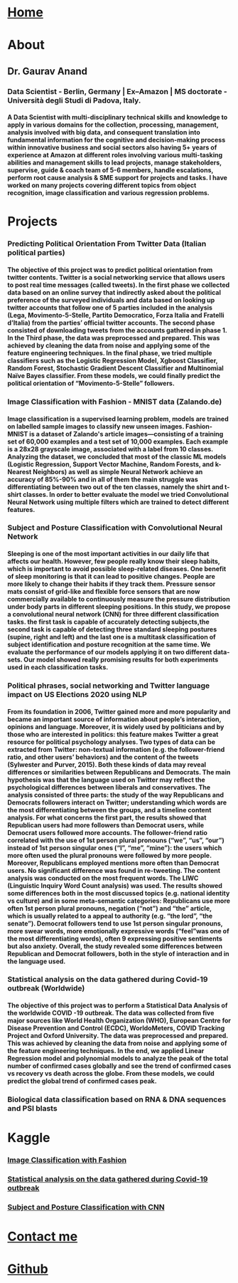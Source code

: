 # [Home](https://grvanand001.github.io/)

# About

## Dr. Gaurav Anand
### Data Scientist - Berlin, Germany | Ex–Amazon | MS doctorate - Università degli Studi di Padova, Italy.

#### A Data Scientist with multi-disciplinary technical skills and knowledge to apply in various domains for the collection, processing, management, analysis involved with big data, and consequent translation into fundamental information for the cognitive and decision-making process within innovative business and social sectors also having 5+ years of experience at Amazon at different roles involving various multi-tasking abilities and management skills to lead projects, manage stakeholders, supervise, guide & coach team of 5-6 members, handle escalations, perform root cause analysis & SME support for projects and tasks. I have worked on many projects covering different topics from object recognition, image classification and various regression problems.

# Projects

### Predicting Political Orientation From Twitter Data (Italian political parties)

#### The objective of this project was to predict political orientation from twitter contents. Twitter is a social networking service that allows users to post real time messages (called tweets). In the first phase we collected data based on an online survey that indirectly asked about the political preference of the surveyed individuals and data based on looking up twitter accounts that follow one of 5 parties included in the analysis (Lega, Movimento-5-Stelle, Partito Democratico, Forza Italia and Fratelli d’Italia) from the parties’ official twitter accounts. The second phase consisted of downloading tweets from the accounts gathered in phase 1. In the Third phase, the data was preprocessed and prepared. This was achieved by cleaning the data from noise and applying some of the feature engineering techniques. In the final phase, we tried multiple classifiers such as the Logistic Regression Model, Xgboost Classifier, Random Forest, Stochastic Gradient Descent Classifier and Multinomial Naïve Bayes classifier. From these models, we could finally predict the political orientation of “Movimento-5-Stelle” followers.

### Image Classification with Fashion - MNIST data (Zalando.de)

#### Image classification is a supervised learning problem, models are trained on labelled sample images to classify new unseen images. Fashion-MNIST is a dataset of Zalando's article images—consisting of a training set of 60,000 examples and a test set of 10,000 examples. Each example is a 28x28 grayscale image, associated with a label from 10 classes. Analyzing the dataset, we concluded that most of the classic ML models (Logistic Regression, Support Vector Machine, Random Forests, and k-Nearest Neighbors) as well as simple Neural Network achieve an accuracy of 85%-90% and in all of them the main struggle was differentiating between two out of the ten classes, namely the shirt and t-shirt classes. In order to better evaluate the model we tried Convolutional Neural Network using multiple filters which are trained to detect different features.

### Subject and Posture Classification with Convolutional Neural Network

#### Sleeping is one of the most important activities in our daily life that affects our health. However, few people really know their sleep habits, which is important to avoid possible sleep-related diseases. One benefit of sleep monitoring is that it can lead to positive changes. People are more likely to change their habits if they track them. Pressure sensor mats consist of grid-like and flexible force sensors that are now commercially available to continuously measure the pressure distribution under body parts in different sleeping positions. In this study, we propose a convolutional neural network (CNN) for three different classification tasks. the first task is capable of accurately detecting subjects,the second task is capable of detecting three standard sleeping postures (supine, right and left) and the last one is a multitask classification of subject identification and posture recognition at the same time. We evaluate the performance of our models applying it on two different data-sets. Our model showed really promising results for both experiments used in each classification tasks.

### Political phrases, social networking and Twitter language impact on US Elections 2020 using NLP

#### From its foundation in 2006, Twitter gained more and more popularity and became an important source of information about people’s interaction, opinions and language. Moreover, it is widely used by politicians and by those who are interested in politics: this feature makes Twitter a great resource for political psychology analyses. Two types of data can be extracted from Twitter: non-textual information (e.g. the follower-friend ratio, and other users’ behaviors) and the content of the tweets (Sylwester and Purver, 2015). Both these kinds of data may reveal differences or similarities between Republicans and Democrats. The main hypothesis was that the language used on Twitter may reflect the psychological differences between liberals and conservatives. The analysis consisted of three parts: the study of the way Republicans and Democrats followers interact on Twitter; understanding which words are the most differentiating between the groups, and a timeline content analysis. For what concerns the first part, the results showed that Republican users had more followers than Democrat users, while Democrat users followed more accounts. The follower-friend ratio correlated with the use of 1st person plural pronouns (“we”, “us”, “our”) instead of 1st person singular ones (“I”, “me”, “mine”): the users which more often used the plural pronouns were followed by more people. Moreover, Republicans employed mentions more often than Democrat users. No significant difference was found in re-tweeting. The content analysis was conducted on the most frequent words. The LIWC (Linguistic Inquiry Word Count analysis) was used. The results showed some differences both in the most discussed topics (e.g. national identity vs culture) and in some meta-semantic categories: Republicans use more often 1st person plural pronouns, negation (“not”) and “the” article, which is usually related to a appeal to authority (e.g. “the lord”, “the senate”). Democrat followers tend to use 1st person singular pronouns, more swear words, more emotionally expressive words (“feel”was one of the most differentiating words), often 9 expressing positive sentiments but also anxiety. Overall, the study revealed some differences between Republican and Democrat followers, both in the style of interaction and in the language used.

### Statistical analysis on the data gathered during Covid-19 outbreak (Worldwide)

#### The objective of this project was to perform a Statistical Data Analysis of the worldwide COVID -19 outbreak. The data was collected from five major sources like World Health Organization (WHO), European Centre for Disease Prevention and Control (ECDC), WorldoMeters, COVID Tracking Project and Oxford University. The data was preprocessed and prepared. This was achieved by cleaning the data from noise and applying some of the feature engineering techniques. In the end, we applied Linear Regression model and polynomial models to analyze the peak of the total number of confirmed cases globally and see the trend of confirmed cases vs recovery vs death across the globe. From these models, we could predict the global trend of confirmed cases peak.

### Biological data classification based on RNA & DNA sequences and PSI blasts

# Kaggle

### [Image Classification with Fashion](https://www.kaggle.com/grvaries001/image-classification-challenge)

### [Statistical analysis on the data gathered during Covid-19 outbreak](https://www.kaggle.com/grvaries001/covid19-global-confirmed-cases-prediction-lr-model)

### [Subject and Posture Classification with CNN](https://www.kaggle.com/code/grvaries001/subject-and-posture-classification-with-cnn)


# [Contact me](grv.aries001@gmail.com)

# [Github](https://grvanand001.github.io/)
